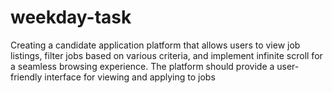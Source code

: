 # weekday-task

Creating a candidate application platform that allows users to view job listings, filter jobs based on various criteria, and implement infinite scroll for a seamless browsing experience. The platform should provide a user-friendly interface for viewing and applying to jobs

